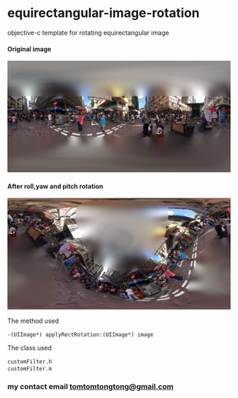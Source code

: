 # equirectangular-image-rotation
objective-c template for rotating equirectangular image

#### Original image
![screenshot](./Screenshot/input.jpeg)

#### After roll,yaw and pitch rotation
![screenshot](./Screenshot/output.jpeg)

The method used
```  objc
-(UIImage*) applyRectRotation:(UIImage*) image
```

The class used
```  objc
customFilter.h
customFilter.m
```  

### my contact email tomtomtongtong@gmail.com






